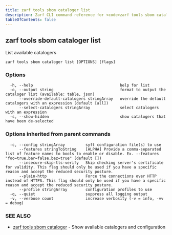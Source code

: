 ```yaml
---
title: zarf tools sbom cataloger list
description: Zarf CLI command reference for <code>zarf tools sbom cataloger list</code>.
tableOfContents: false
---
```


<!-- Page generated by Zarf; DO NOT EDIT -->

## zarf tools sbom cataloger list

List available catalogers

```
zarf tools sbom cataloger list [OPTIONS] [flags]
```

### Options

```
  -h, --help                                      help for list
  -o, --output string                             format to output the cataloger list (available: table, json)
      --override-default-catalogers stringArray   override the default catalogers with an expression (default [all])
      --select-catalogers stringArray             select catalogers with an expression
  -s, --show-hidden                               show catalogers that have been de-selected
```

### Options inherited from parent commands

```
  -c, --config stringArray         syft configuration file(s) to use
      --features stringToString    [ALPHA] Provide a comma-separated list of feature names to bools to enable or disable. Ex. --features "foo=true,bar=false,baz=true" (default [])
      --insecure-skip-tls-verify   Skip checking server's certificate for validity. This flag should only be used if you have a specific reason and accept the reduced security posture.
      --plain-http                 Force the connections over HTTP instead of HTTPS. This flag should only be used if you have a specific reason and accept the reduced security posture.
      --profile stringArray        configuration profiles to use
  -q, --quiet                      suppress all logging output
  -v, --verbose count              increase verbosity (-v = info, -vv = debug)
```

### SEE ALSO

* [zarf tools sbom cataloger](/commands/zarf_tools_sbom_cataloger/)	 - Show available catalogers and configuration

